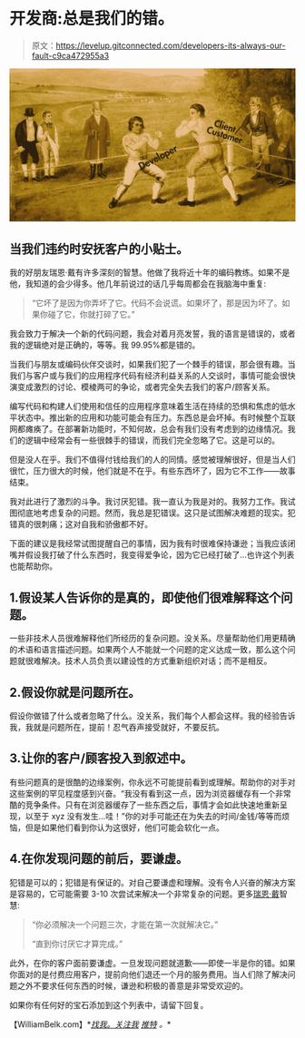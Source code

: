 # 开发商:总是我们的错。

> 原文：<https://levelup.gitconnected.com/developers-its-always-our-fault-c9ca472955a3>

![](img/0103f4a8655527d0ce543676cb893de8.png)

## 当我们违约时安抚客户的小贴士。

我的好朋友瑞恩·戴有许多深刻的智慧。他做了我将近十年的编码教练。如果不是他，我知道的会少得多。他几年前说过的话几乎每周都会在我脑海中重复:

> “它坏了是因为你弄坏了它。代码不会说谎。如果坏了，那是因为坏了。如果你碰了它，你就打碎了它。”

我会致力于解决一个新的代码问题，我会对着月亮发誓，我的语言是错误的，或者我的逻辑绝对是正确的，等等。我 99.95%都是错的。

当我们与朋友或编码伙伴交谈时，如果我们犯了一个棘手的错误，那会很有趣。当我们与客户或与我们的应用程序代码有经济利益关系的人交谈时，事情可能会很快演变成激烈的讨论、模棱两可的争论，或者完全失去我们的客户/顾客关系。

编写代码和构建人们使用和信任的应用程序意味着生活在持续的恐惧和焦虑的低水平状态中。推出新的应用和功能可能会有压力。东西总是会坏掉。有时候整个互联网都瘫痪了。在部署新功能时，不知何故，总会有我们没有考虑到的边缘情况。我们的逻辑中经常会有一些很棘手的错误，而我们完全忽略了它。这是可以的。

但是没人在乎。我们不值得付钱给我们的人的同情。感觉被理解很好，但是当人们很忙，压力很大的时候，他们就是不在乎。有些东西坏了，因为它不工作——故事结束。

我对此进行了激烈的斗争。我讨厌犯错。我一直认为我是对的。我努力工作。我试图彻底地考虑复杂的问题。然而，我总是犯错误。这只是试图解决难题的现实。犯错真的很刺痛；这对自我和骄傲都不好。

下面的建议是我经常试图提醒自己的事情，因为我有时很难保持谦逊；当我应该闭嘴并假设我打破了什么东西时，我变得爱争论，因为它已经打破了…也许这个列表也能帮助你。

## 1.假设某人告诉你的是真的，即使他们很难解释这个问题。

一些非技术人员很难解释他们所经历的复杂问题。没关系。尽量帮助他们用更精确的术语和语言描述问题。如果两个人不能就一个问题的定义达成一致，那么这个问题就很难解决。技术人员负责以建设性的方式重新组织对话；而不是相反。

## 2.假设你就是问题所在。

假设你做错了什么或者忽略了什么。没关系，我们每个人都会这样。我的经验告诉我，我就是问题所在，提前！忍气吞声接受就好，不要反抗。

## 3.让你的客户/顾客投入到叙述中。

有些问题真的是很酷的边缘案例，你永远不可能提前看到或理解。帮助你的对手对这些案例的罕见程度感到兴奋。“我没有看到这一点，因为浏览器缓存有一个非常酷的竞争条件。只有在浏览器缓存了一些东西之后，事情才会如此快速地重新呈现，以至于 xyz 没有发生…哇！”你的对手可能还在为失去的时间/金钱/等等而烦恼，但是如果他们看到你认为这很好，他们可能会软化一点。

## 4.在你发现问题的前后，要谦虚。

犯错是可以的；犯错是有保证的。对自己要谦虚和理解。没有令人兴奋的解决方案是容易的，它可能需要 3-10 次尝试来解决一个非常复杂的问题。更多[瑞恩·戴](https://twitter.com/soldair)智慧:

> “你必须解决一个问题三次，才能在第一次就解决它。”
> 
> “直到你讨厌它才算完成。”

此外，在你的客户面前要谦虚。一旦发现问题就道歉——即使一半是你的错。如果你面对的是付费应用客户，提前向他们退还一个月的服务费用。当人们除了解决问题之外不要求任何东西的时候，谦逊和积极的善意是非常受欢迎的。

如果你有任何好的宝石添加到这个列表中，请留下回复。

【WilliamBelk.com】*[*找我。关注我*](https://www.williambelk.com) [*推特*](https://twitter.com/wbelk) *。**